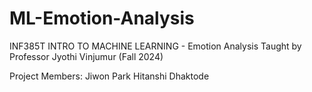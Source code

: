 # ML-Emotion-Analysis
INF385T INTRO TO MACHINE LEARNING - Emotion Analysis
Taught by Professor Jyothi Vinjumur (Fall 2024)

Project Members:
Jiwon Park
Hitanshi Dhaktode
